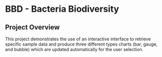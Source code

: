 # BBD - Bacteria Biodiversity

## Project Overview

This project demonstrates the use of an interactive interface to retrieve specific sample data and produce three different types charts (bar, gauge, and bubble) which are updated automatically for the user selection.
